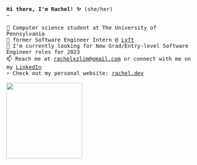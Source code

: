 <p align="left">
    <samp>
      <b> Hi there, I'm Rachel! ✨ </b> (she/her)
      <br> 
      ~
      <br>
    <br> 📍 Computer science student at The University of Pennsylvania
    <br> 🚀 former Software Engineer Intern @ <a href="https://www.lyft.com/"> Lyft </a> 
    <br> 🔎 I'm currently looking for New Grad/Entry-level Software Engineer roles for 2023
    <br> 📫 Reach me at <a href="mailto:rachelxzlim@gmail.com">rachelxzlim@gmail.com</a> or connect with me on my <a href="https://www.linkedin.com/in/rachellxz"> LinkedIn </a> 
    <br> ⚡ Check out my personal website: <a href="https://rachel.dev" target="_blank">rachel.dev</a>
  </samp>
  <br><br>
      <img src="https://user-images.githubusercontent.com/60834076/190483314-6ddc2908-1ed9-4690-acd8-30348a6fdd65.gif" width="200px" align="center">
</p>

